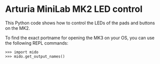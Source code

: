 # Arturia MiniLab MK2 LED control

This Python code shows how to control the LEDs of the pads and buttons on the MK2.

To find the exact portname for opening the MK3 on your OS, you can use the following REPL commands:
```
>>> import mido
>>> mido.get_output_names()
```
